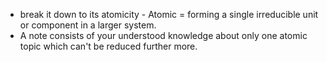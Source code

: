 - break it down to its atomicity - Atomic = forming a single irreducible unit or component in a larger system.
- A note consists of your understood knowledge about only one atomic topic which can't be reduced further more.
